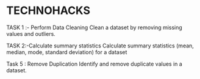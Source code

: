 # TECHNOHACKS
TASK 1 :- Perform Data Cleaning
Clean a dataset by removing missing values and outliers.

TASK 2:-Calculate summary statistics
Calculate summary statistics (mean, median, mode, standard deviation) for a dataset

Task 5 : Remove Duplication
Identify and remove duplicate values in a dataset.
